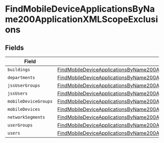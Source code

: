 # FindMobileDeviceApplicationsByName200ApplicationXMLScopeExclusions


## Fields

| Field                                                                                                                                                                                                     | Type                                                                                                                                                                                                      | Required                                                                                                                                                                                                  | Description                                                                                                                                                                                               |
| --------------------------------------------------------------------------------------------------------------------------------------------------------------------------------------------------------- | --------------------------------------------------------------------------------------------------------------------------------------------------------------------------------------------------------- | --------------------------------------------------------------------------------------------------------------------------------------------------------------------------------------------------------- | --------------------------------------------------------------------------------------------------------------------------------------------------------------------------------------------------------- |
| `buildings`                                                                                                                                                                                               | [FindMobileDeviceApplicationsByName200ApplicationXMLScopeExclusionsBuildings](../../models/operations/findmobiledeviceapplicationsbyname200applicationxmlscopeexclusionsbuildings.md)[]                   | :heavy_minus_sign:                                                                                                                                                                                        | N/A                                                                                                                                                                                                       |
| `departments`                                                                                                                                                                                             | [FindMobileDeviceApplicationsByName200ApplicationXMLScopeExclusionsDepartments](../../models/operations/findmobiledeviceapplicationsbyname200applicationxmlscopeexclusionsdepartments.md)[]               | :heavy_minus_sign:                                                                                                                                                                                        | N/A                                                                                                                                                                                                       |
| `jssUserGroups`                                                                                                                                                                                           | [FindMobileDeviceApplicationsByName200ApplicationXMLScopeExclusionsJssUserGroups](../../models/operations/findmobiledeviceapplicationsbyname200applicationxmlscopeexclusionsjssusergroups.md)[]           | :heavy_minus_sign:                                                                                                                                                                                        | N/A                                                                                                                                                                                                       |
| `jssUsers`                                                                                                                                                                                                | [FindMobileDeviceApplicationsByName200ApplicationXMLScopeExclusionsJssUsers](../../models/operations/findmobiledeviceapplicationsbyname200applicationxmlscopeexclusionsjssusers.md)[]                     | :heavy_minus_sign:                                                                                                                                                                                        | N/A                                                                                                                                                                                                       |
| `mobileDeviceGroups`                                                                                                                                                                                      | [FindMobileDeviceApplicationsByName200ApplicationXMLScopeExclusionsMobileDeviceGroups](../../models/operations/findmobiledeviceapplicationsbyname200applicationxmlscopeexclusionsmobiledevicegroups.md)[] | :heavy_minus_sign:                                                                                                                                                                                        | N/A                                                                                                                                                                                                       |
| `mobileDevices`                                                                                                                                                                                           | [FindMobileDeviceApplicationsByName200ApplicationXMLScopeExclusionsMobileDevices](../../models/operations/findmobiledeviceapplicationsbyname200applicationxmlscopeexclusionsmobiledevices.md)[]           | :heavy_minus_sign:                                                                                                                                                                                        | N/A                                                                                                                                                                                                       |
| `networkSegments`                                                                                                                                                                                         | [FindMobileDeviceApplicationsByName200ApplicationXMLScopeExclusionsNetworkSegments](../../models/operations/findmobiledeviceapplicationsbyname200applicationxmlscopeexclusionsnetworksegments.md)[]       | :heavy_minus_sign:                                                                                                                                                                                        | N/A                                                                                                                                                                                                       |
| `userGroups`                                                                                                                                                                                              | [FindMobileDeviceApplicationsByName200ApplicationXMLScopeExclusionsUserGroups](../../models/operations/findmobiledeviceapplicationsbyname200applicationxmlscopeexclusionsusergroups.md)[]                 | :heavy_minus_sign:                                                                                                                                                                                        | N/A                                                                                                                                                                                                       |
| `users`                                                                                                                                                                                                   | [FindMobileDeviceApplicationsByName200ApplicationXMLScopeExclusionsUsers](../../models/operations/findmobiledeviceapplicationsbyname200applicationxmlscopeexclusionsusers.md)[]                           | :heavy_minus_sign:                                                                                                                                                                                        | N/A                                                                                                                                                                                                       |